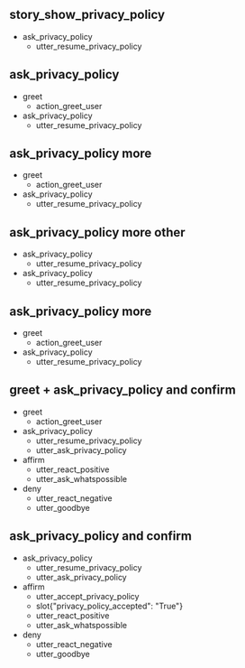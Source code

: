 ## story_show_privacy_policy
* ask_privacy_policy
  - utter_resume_privacy_policy

## ask_privacy_policy
* greet
    - action_greet_user
* ask_privacy_policy
     - utter_resume_privacy_policy

## ask_privacy_policy more
* greet
    - action_greet_user
* ask_privacy_policy
    - utter_resume_privacy_policy
    
## ask_privacy_policy more other
* ask_privacy_policy
    - utter_resume_privacy_policy
* ask_privacy_policy
    - utter_resume_privacy_policy

## ask_privacy_policy more
* greet
    - action_greet_user
* ask_privacy_policy
    - utter_resume_privacy_policy

## greet + ask_privacy_policy and confirm
* greet
    - action_greet_user
* ask_privacy_policy
    - utter_resume_privacy_policy
    - utter_ask_privacy_policy
* affirm
     - utter_react_positive
     - utter_ask_whatspossible
* deny
    - utter_react_negative
    - utter_goodbye

## ask_privacy_policy and confirm
* ask_privacy_policy
    - utter_resume_privacy_policy
    - utter_ask_privacy_policy
* affirm
     - utter_accept_privacy_policy
     - slot{"privacy_policy_accepted": "True"}
     - utter_react_positive
     - utter_ask_whatspossible
* deny
    - utter_react_negative
    - utter_goodbye

